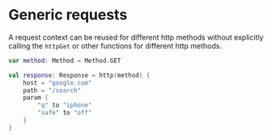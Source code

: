 # Generic requests

A request context can be reused for different http methods without explicitly calling the `httpGet` or other functions for different http methods.

```kotlin
var method: Method = Method.GET

val response: Response = http(method) {
    host = "google.com"
    path = "/search"
    param {
        "q" to "iphone"
        "safe" to "off"
    }
}
```
